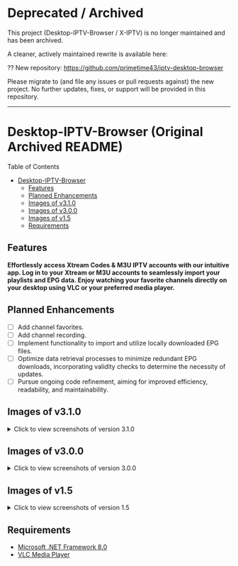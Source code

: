 # Deprecated / Archived

This project (Desktop-IPTV-Browser / X-IPTV) is no longer maintained and has been archived.

A cleaner, actively maintained rewrite is available here:

?? New repository: https://github.com/primetime43/iptv-desktop-browser

Please migrate to (and file any issues or pull requests against) the new project. No further updates, fixes, or support will be provided in this repository.

---

# Desktop-IPTV-Browser (Original Archived README)

Table of Contents

- [Desktop-IPTV-Browser](#desktop-iptv-browser-original-archived-readme)
  - [Features](#features)
  - [Planned Enhancements](#planned-enhancements)
  - [Images of v3.1.0](#images-of-v310)
  - [Images of v3.0.0](#images-of-v300)
  - [Images of v1.5](#images-of-v15)
  - [Requirements](#requirements)

## Features

**Effortlessly access Xtream Codes & M3U IPTV accounts with our intuitive app. Log in to your Xtream or M3U accounts to seamlessly import your playlists and EPG data. Enjoy watching your favorite channels directly on your desktop using VLC or your preferred media player.**

## Planned Enhancements

- [ ] Add channel favorites.
- [ ] Add channel recording.
- [ ] Implement functionality to import and utilize locally downloaded EPG files.
- [ ] Optimize data retrieval processes to minimize redundant EPG downloads, incorporating validity checks to determine the necessity of updates.
- [ ] Pursue ongoing code refinement, aiming for improved efficiency, readability, and maintainability.

## Images of v3.1.0

<details>
  <summary>Click to view screenshots of version 3.1.0</summary>
  <p>Login Window</p>
  <img src="https://github.com/primetime43/Desktop-IPTV-Browser/assets/12754111/60cd5fdc-f429-4509-9555-4746258983b5" alt="Login Window">
  <p>Category Window</p>
  <img src="https://github.com/primetime43/Desktop-IPTV-Browser/assets/12754111/c34a2759-a7c7-4fd6-b665-43583d65a75d" alt="Category Window">
  <p>Universal Search Window</p>
  <img src="https://github.com/primetime43/Desktop-IPTV-Browser/assets/12754111/5b9bf8d4-8006-408a-b3b5-af23deb5dfb8" alt="Universal Search Window">
  <p>Loaded Category Channel Window</p>
  <img src="https://github.com/primetime43/Desktop-IPTV-Browser/assets/12754111/6261f940-db71-41ba-b11a-2aab69b6605a" alt="Loaded Category Channel Window">
  <p>Search in the Loaded Category Channel Window</p>
  <img src="https://github.com/primetime43/Desktop-IPTV-Browser/assets/12754111/229c4cb3-c7ef-4acb-87e6-206eadbfdfbb" alt="Search in the Loaded Category Channel Window">
  <p>Selected Channel Window</p>
  <img src="https://github.com/primetime43/Desktop-IPTV-Browser/assets/12754111/8f8ad627-1d91-43f1-83e1-b993bb504571" alt="Selected Channel Window">
</details>

## Images of v3.0.0

<details>
  <summary>Click to view screenshots of version 3.0.0</summary>
  <p>Login Window</p>
  <img src="https://github.com/primetime43/Desktop-IPTV-Browser/assets/12754111/c5c2fe70-b88c-4ec5-83de-515ef3376908" alt="Login Window">
  <p>Category Window</p>
  <img src="https://github.com/primetime43/Desktop-IPTV-Browser/assets/12754111/ad901c0f-0bde-44e5-88a8-2649aaf98b0c" alt="Category Window">
  <p>Universal Search Window</p>
  <img src="https://github.com/primetime43/Desktop-IPTV-Browser/assets/12754111/23e434e2-b9c1-4d72-8f2f-79cc08ec62f1" alt="Universal Search Window">
  <p>Loaded Category Channel Window</p>
  <img src="https://github.com/primetime43/Desktop-IPTV-Browser/assets/12754111/2348e214-4729-4029-a27a-fdbb94771d7f" alt="Loaded Category Channel Window">
  <p>Search in the Loaded Category Channel Window</p>
  <img src="https://github.com/primetime43/Desktop-IPTV-Browser/assets/12754111/3dfa352d-ec38-49a1-8e2a-c424504b503d" alt="Search in the Loaded Category Channel Window">
  <p>Selected Channel Window</p>
  <img src="https://github.com/primetime43/Desktop-IPTV-Browser/assets/12754111/418ba143-6bff-446c-a4ca-3a69363517a1" alt="Selected Channel Window">
</details>

## Images of v1.5

<details>
  <summary>Click to view screenshots of version 1.5</summary>
  <img src="https://user-images.githubusercontent.com/12754111/200154545-0e8f9457-a655-4325-bb3b-14f8ffa24ae9.png" alt="v1.5 Image 1">
  <img src="https://user-images.githubusercontent.com/12754111/200154650-f464ea2e-59c2-4a49-b68a-e907d2033f9d.png" alt="v1.5 Image 2">
  <img src="https://user-images.githubusercontent.com/12754111/200154657-d54d5bb3-176d-40fc-8510-2ab884f2bd76.png" alt="v1.5 Image 3">
  <img src="https://user-images.githubusercontent.com/12754111/200154706-7009263f-cb18-47be-8b3c-2a33cbf36930.png" alt="v1.5 Image 4">
</details>

## Requirements

- [Microsoft .NET Framework 8.0](https://dotnet.microsoft.com/en-us/download/dotnet/8.0)
- [VLC Media Player](https://www.videolan.org/vlc/)
